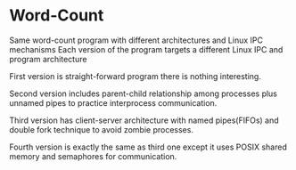 # Word-Count

Same word-count program with different architectures and Linux IPC mechanisms Each version of the program targets a different Linux IPC and program architecture

First version is straight-forward program there is nothing interesting.

Second version includes parent-child relationship among processes plus unnamed pipes to practice interprocess communication.

Third version has client-server architecture with named pipes(FIFOs) and double fork technique to avoid zombie processes.

Fourth version is exactly the same as third one except it uses POSIX shared memory and semaphores for communication.
